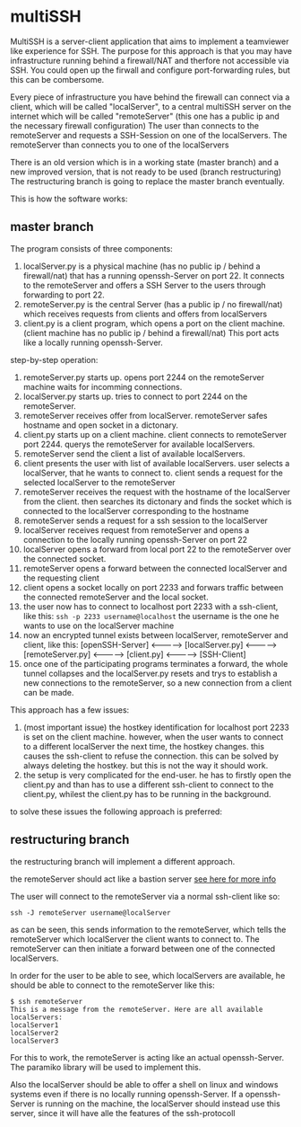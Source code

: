 # multiSSH

MultiSSH is a server-client application that aims to implement a
teamviewer like experience for SSH. The purpose for this approach is
that you may have infrastructure running behind a firewall/NAT and
therfore not accessible via SSH. You could open up the firwall and
configure port-forwarding rules, but this can be combersome.

Every piece of infrastructure you have behind the firewall can connect
via a client, which will be called "localServer", to a central multiSSH
server on the internet which will be called "remoteServer" (this one has
a public ip and the necessary firewall configuration) The user than
connects to the remoteServer and requests a SSH-Session on one of the
localServers. The remoteServer than connects you to one of the
localServers

There is an old version which is in a working state (master branch) and
a new improved version, that is not ready to be used (branch
restructuring) The restructuring branch is going to replace the master
branch eventually.

This is how the software works:

## master branch

The program consists of three components:

1. localServer.py is a physical machine (has no public ip / behind a
   firewall/nat) that has a running openssh-Server on port 22. It
   connects to the remoteServer and offers a SSH Server to the users
   through forwarding to port 22.
2. remoteServer.py is the central Server (has a public ip / no
   firewall/nat) which receives requests from clients and offers from
   localServers
3. client.py is a client program, which opens a port on the client
   machine. (client machine has no public ip / behind a firewall/nat)
   This port acts like a locally running openssh-Server.

step-by-step operation:

1. remoteServer.py starts up. opens port 2244 on the remoteServer
   machine waits for incomming connections.
2. localServer.py starts up. tries to connect to port 2244 on the
   remoteServer.
3. remoteServer receives offer from localServer. remoteServer safes
   hostname and open socket in a dictonary.
4. client.py starts up on a client machine. client connects to
   remoteServer port 2244. querys the remoteServer for available
   localServers.
5. remoteServer send the client a list of available localServers.
6. client presents the user with list of available localServers. user
   selects a localServer, that he wants to connect to. client sends a
   request for the selected localServer to the remoteServer
7. remoteServer receives the request with the hostname of the
   localServer from the client. then searches its dictonary and finds
   the socket which is connected to the localServer corresponding to the
   hostname
8. remoteServer sends a request for a ssh session to the localServer
9. localServer receives request from remoteServer and opens a connection
   to the locally running openssh-Server on port 22
10. localServer opens a forward from local port 22 to the remoteServer
    over the connected socket.
11. remoteServer opens a forward between the connected localServer and
    the requesting client
12. client opens a socket locally on port 2233 and forwars traffic
    between the connected remoteServer and the local socket.
13. the user now has to connect to localhost port 2233 with a
    ssh-client, like this: `ssh -p 2233 username@localhost` the username
    is the one he wants to use on the localServer machine
14. now an encrypted tunnel exists between localServer, remoteServer and
    client, like this: [openSSH-Server] <-----> [localServer.py] <----->
    [remoteServer.py] <-----> [client.py] <-----> [SSH-Client]
15. once one of the participating programs terminates a forward, the
    whole tunnel collapses and the localServer.py resets and trys to
    establish a new connections to the remoteServer, so a new connection
    from a client can be made.

This approach has a few issues:

1. (most important issue) the hostkey identification for localhost port
   2233 is set on the client machine. however, when the user wants to
   connect to a different localServer the next time, the hostkey
   changes. this causes the ssh-client to refuse the connection. this
   can be solved by always deleting the hostkey. but this is not the way
   it should work.
2. the setup is very complicated for the end-user. he has to firstly
   open the client.py and than has to use a different ssh-client to
   connect to the client.py, whilest the client.py has to be running in
   the background.

to solve these issues the following approach is preferred:

## restructuring branch

the restructuring branch will implement a different approach.

the remoteServer should act like a bastion server
[see here for more info](https://www.redhat.com/sysadmin/ssh-proxy-bastion-proxyjump)

The user will connect to the remoteServer via a normal ssh-client like
so:

`ssh -J remoteServer username@localServer`

as can be seen, this sends information to the remoteServer, which tells
the remoteServer which localServer the client wants to connect to. The
remoteServer can then initiate a forward between one of the connected
localServers.

In order for the user to be able to see, which localServers are
available, he should be able to connect to the remoteServer like this:

```
$ ssh remoteServer
This is a message from the remoteServer. Here are all available localServers:
localServer1
localServer2
localServer3
```

For this to work, the remoteServer is acting like an actual
openssh-Server. The paramiko library will be used to implement this.

Also the localServer should be able to offer a shell on linux and
windows systems even if there is no locally running openssh-Server. If a
openssh-Server is running on the machine, the localServer should instead
use this server, since it will have alle the features of the
ssh-protocoll
